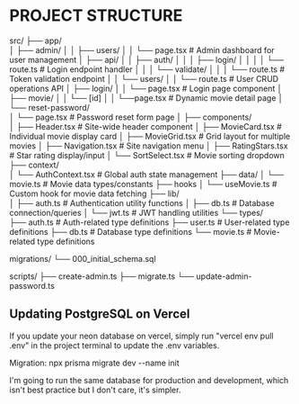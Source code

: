 # PROJECT STRUCTURE
src/
├── app/                  
│   ├── admin/
│   │   ├── users/
│   │       └── page.tsx        # Admin dashboard for user management
│   ├── api/
│   │   ├── auth/
│   │   │   ├── login/
│   │   │   │   └── route.ts    # Login endpoint handler
│   │   │   └── validate/
│   │   │       └── route.ts    # Token validation endpoint
│   │   └── users/
│   │       └── route.ts        # User CRUD operations API
│   ├── login/
│   │   └── page.tsx            # Login page component
│   ├── movie/
│   │   └── [id]
│   │       └──page.tsx         # Dynamic movie detail page
│   └── reset-password/   
│       └── page.tsx            # Password reset form page
│
├── components/          
│   ├── Header.tsx             # Site-wide header component
│   ├── MovieCard.tsx          # Individual movie display card
│   ├── MovieGrid.tsx          # Grid layout for multiple movies
│   ├── Navigation.tsx         # Site navigation menu
│   ├── RatingStars.tsx        # Star rating display/input
│   └── SortSelect.tsx         # Movie sorting dropdown
├── context/              
│   └── AuthContext.tsx         # Global auth state management
├── data/
│   └── movie.ts               # Movie data types/constants
├── hooks
│   └── useMovie.ts            # Custom hook for movie data fetching
├── lib/                 
│   ├── auth.ts                # Authentication utility functions
│   ├── db.ts                  # Database connection/queries
│   └── jwt.ts                 # JWT handling utilities
└── types/             
    ├── auth.ts                # Auth-related type definitions
    ├── user.ts                # User-related type definitions
    ├── db.ts                  # Database type definitions
    └── movie.ts               # Movie-related type definitions


migrations/
└── 000_initial_schema.sql


scripts/
├── create-admin.ts
├── migrate.ts
└── update-admin-password.ts


## Updating PostgreSQL on Vercel
If you update your neon database on vercel, simply run "vercel env pull .env" in the project terminal to update the .env variables.

Migration:
npx prisma migrate dev --name init

I'm going to run the same database for production and development, which isn't best practice but I don't care, it's simpler.